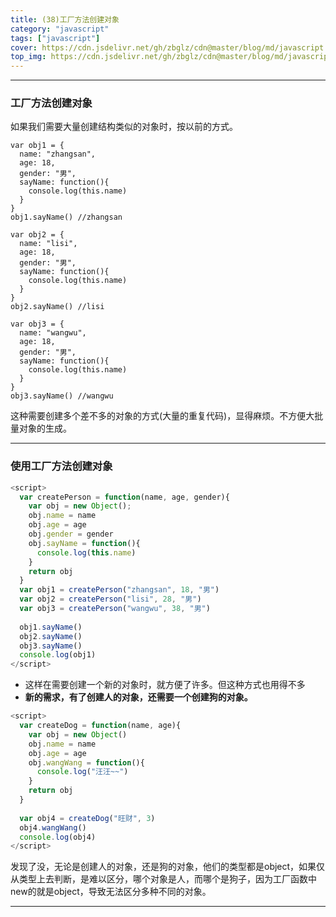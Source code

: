 ```yaml
---
title: (38)工厂方法创建对象
category: "javascript"
tags: ["javascript"]
cover: https://cdn.jsdelivr.net/gh/zbglz/cdn@master/blog/md/javascript.svg
top_img: https://cdn.jsdelivr.net/gh/zbglz/cdn@master/blog/md/javascript.svg
---
```


***

### 工厂方法创建对象

如果我们需要大量创建结构类似的对象时，按以前的方式。

    var obj1 = {
      name: "zhangsan",
      age: 18,
      gender: "男",
      sayName: function(){
        console.log(this.name)
      }
    }
    obj1.sayName() //zhangsan
    
    var obj2 = {
      name: "lisi",
      age: 18,
      gender: "男",
      sayName: function(){
        console.log(this.name)
      }
    }
    obj2.sayName() //lisi
    
    var obj3 = {
      name: "wangwu",
      age: 18,
      gender: "男",
      sayName: function(){
        console.log(this.name)
      }
    }
    obj3.sayName() //wangwu



这种需要创建多个差不多的对象的方式(大量的重复代码)，显得麻烦。不方便大批量对象的生成。

***

### 使用工厂方法创建对象

```js js
<script>
  var createPerson = function(name, age, gender){
    var obj = new Object();
    obj.name = name
    obj.age = age
    obj.gender = gender
    obj.sayName = function(){
      console.log(this.name)
    }
    return obj
  }
  var obj1 = createPerson("zhangsan", 18, "男")
  var obj2 = createPerson("lisi", 28, "男")
  var obj3 = createPerson("wangwu", 38, "男")
  
  obj1.sayName()
  obj2.sayName()
  obj3.sayName()
  console.log(obj1)
</script>
```


* 这样在需要创建一个新的对象时，就方便了许多。但这种方式也用得不多
* **新的需求，有了创建人的对象，还需要一个创建狗的对象。**


```js js
<script>
  var createDog = function(name, age){
    var obj = new Object()
    obj.name = name
    obj.age = age
    obj.wangWang = function(){
      console.log("汪汪~~")
    }
    return obj
  }
  
  var obj4 = createDog("旺财", 3)
  obj4.wangWang()
  console.log(obj4)
</script>
```

发现了没，无论是创建人的对象，还是狗的对象，他们的类型都是object，如果仅从类型上去判断，是难以区分，哪个对象是人，而哪个是狗子，因为工厂函数中new的就是object，导致无法区分多种不同的对象。

***